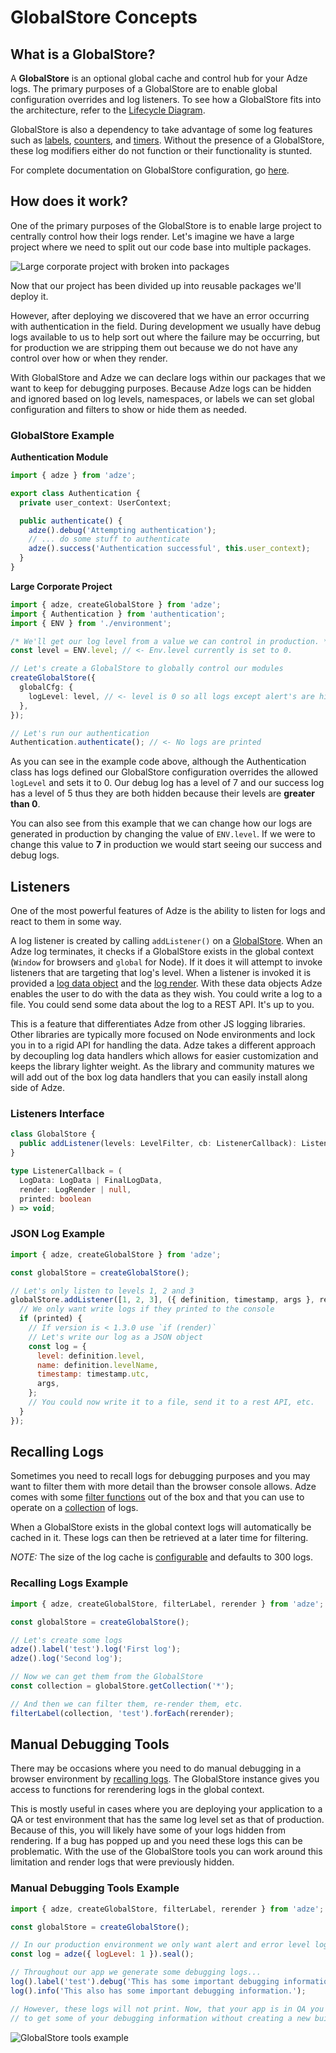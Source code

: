 # GlobalStore Concepts

## What is a GlobalStore?

A **GlobalStore** is an optional global cache and control hub for your Adze logs. The primary purposes of a GlobalStore are to enable global configuration overrides and log listeners. To see how a GlobalStore fits into the architecture, refer to the [Lifecycle Diagram](adze-concepts.html#lifecycle).

GlobalStore is also a dependency to take advantage of some log features such as [labels](modifiers.md#label), [counters](modifiers.md#count), and [timers](modifiers.md#time). Without the presence of a GlobalStore, these log modifiers either do not function or their functionality is stunted.

For complete documentation on GlobalStore configuration, go [here](/config/#globalstore-configuration).

## How does it work?

One of the primary purposes of the GlobalStore is to enable large project to centrally control how their logs render. Let's imagine we have a large project where we need to split out our code base into multiple packages.

![Large corporate project with broken into packages](./assets/large-project.svg)

Now that our project has been divided up into reusable packages we'll deploy it.

However, after deploying we discovered that we have an error occurring with authentication in the field. During development we usually have debug logs available to us to help sort out where the failure may be occurring, but for production we are stripping them out because we do not have any control over how or when they render.

With GlobalStore and Adze we can declare logs within our packages that we want to keep for debugging purposes. Because Adze logs can be hidden and ignored based on log levels, namespaces, or labels we can set global configuration and filters to show or hide them as needed.

### GlobalStore Example

**Authentication Module**

```typescript
import { adze } from 'adze';

export class Authentication {
  private user_context: UserContext;

  public authenticate() {
    adze().debug('Attempting authentication');
    // ... do some stuff to authenticate
    adze().success('Authentication successful', this.user_context);
  }
}
```

**Large Corporate Project**

```typescript
import { adze, createGlobalStore } from 'adze';
import { Authentication } from 'authentication';
import { ENV } from './environment';

/* We'll get our log level from a value we can control in production. */
const level = ENV.level; // <- Env.level currently is set to 0.

// Let's create a GlobalStore to globally control our modules
createGlobalStore({
  globalCfg: {
    logLevel: level, // <- level is 0 so all logs except alert's are hidden
  },
});

// Let's run our authentication
Authentication.authenticate(); // <- No logs are printed
```

As you can see in the example code above, although the Authentication class has logs defined our GlobalStore configuration overrides the allowed `logLevel` and sets it to 0. Our debug log has a level of 7 and our success log has a level of 5 thus they are both hidden because their levels are **greater than 0**.

You can also see from this example that we can change how our logs are generated in production by changing the value of `ENV.level`. If we were to change this value to **7** in production we would start seeing our success and debug logs.

## Listeners

One of the most powerful features of Adze is the ability to listen for logs and react to them in some way.

A log listener is created by calling `addListener()` on a [GlobalStore](#globalstore-concepts). When an Adze log terminates, it checks if a GlobalStore exists in the global context (`Window` for browsers and `global` for Node). If it does it will attempt to invoke listeners that are targeting that log's level. When a listener is invoked it is provided a [log data object](data.md#log-data) and the [log render](data.md#log-render). With these data objects Adze enables the user to do with the data as they wish. You could write a log to a file. You could send some data about the log to a REST API. It's up to you.

This is a feature that differentiates Adze from other JS logging libraries. Other libraries are typically more focused on Node environments and lock you in to a rigid API for handling the data. Adze takes a different approach by decoupling log data handlers which allows for easier customization and keeps the library lighter weight. As the library and community matures we will add out of the box log data handlers that you can easily install along side of Adze.

### Listeners Interface

```typescript
class GlobalStore {
  public addListener(levels: LevelFilter, cb: ListenerCallback): ListenerLocations;
}

type ListenerCallback = (
  LogData: LogData | FinalLogData,
  render: LogRender | null,
  printed: boolean
) => void;
```

### JSON Log Example

```javascript
import { adze, createGlobalStore } from 'adze';

const globalStore = createGlobalStore();

// Let's only listen to levels 1, 2 and 3
globalStore.addListener([1, 2, 3], ({ definition, timestamp, args }, render, printed) => {
  // We only want write logs if they printed to the console
  if (printed) {
    // If version is < 1.3.0 use `if (render)`
    // Let's write our log as a JSON object
    const log = {
      level: definition.level,
      name: definition.levelName,
      timestamp: timestamp.utc,
      args,
    };
    // You could now write it to a file, send it to a rest API, etc.
  }
});
```

## Recalling Logs

Sometimes you need to recall logs for debugging purposes and you may want to filter them with more detail than the browser console allows. Adze comes with some [filter functions](filtering-and-utility-functions.md) out of the box and that you can use to operate on a [collection](data.md#collection) of logs.

When a GlobalStore exists in the global context logs will automatically be cached in it. These logs can then be retrieved at a later time for filtering.

_NOTE:_ The size of the log cache is [configurable](/config/#globalstore-configuration) and defaults to 300 logs.

### Recalling Logs Example

```javascript
import { adze, createGlobalStore, filterLabel, rerender } from 'adze';

const globalStore = createGlobalStore();

// Let's create some logs
adze().label('test').log('First log');
adze().log('Second log');

// Now we can get them from the GlobalStore
const collection = globalStore.getCollection('*');

// And then we can filter them, re-render them, etc.
filterLabel(collection, 'test').forEach(rerender);
```

## Manual Debugging Tools

There may be occasions where you need to do manual debugging in a browser environment by [recalling logs](#recalling-logs). The GlobalStore instance gives you access to functions for rerendering logs in the global context.

This is mostly useful in cases where you are deploying your application to a QA or test environment that has the same log level set as that of production. Because of this, you will likely have some of your logs hidden from rendering. If a bug has popped up and you need these logs this can be problematic. With the use of the GlobalStore tools you can work around this limitation and render logs that were previously hidden.

### Manual Debugging Tools Example

```javascript
import { adze, createGlobalStore, filterLabel, rerender } from 'adze';

const globalStore = createGlobalStore();

// In our production environment we only want alert and error level logs to render.
const log = adze({ logLevel: 1 }).seal();

// Throughout our app we generate some debugging logs...
log().label('test').debug('This has some important debugging information.');
log().info('This also has some important debugging information.');

// However, these logs will not print. Now, that your app is in QA you discover a bug. You now need
// to get some of your debugging information without creating a new build and redeploying...
```

![GlobalStore tools example](./examples/globalstore-tools-example.png)
